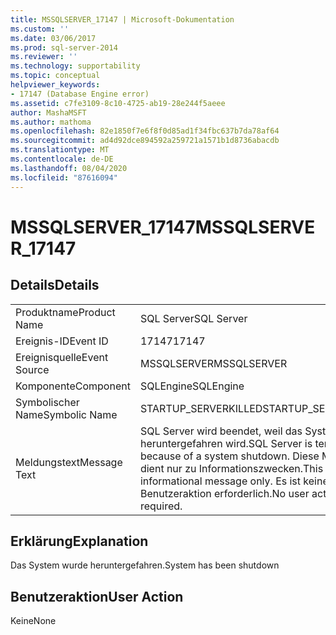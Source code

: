 ```yaml
---
title: MSSQLSERVER_17147 | Microsoft-Dokumentation
ms.custom: ''
ms.date: 03/06/2017
ms.prod: sql-server-2014
ms.reviewer: ''
ms.technology: supportability
ms.topic: conceptual
helpviewer_keywords:
- 17147 (Database Engine error)
ms.assetid: c7fe3109-8c10-4725-ab19-28e244f5aeee
author: MashaMSFT
ms.author: mathoma
ms.openlocfilehash: 82e1850f7e6f8f0d85ad1f34fbc637b7da78af64
ms.sourcegitcommit: ad4d92dce894592a259721a1571b1d8736abacdb
ms.translationtype: MT
ms.contentlocale: de-DE
ms.lasthandoff: 08/04/2020
ms.locfileid: "87616094"
---
```

# <a name="mssqlserver_17147"></a><span data-ttu-id="5b97c-102">MSSQLSERVER_17147</span><span class="sxs-lookup"><span data-stu-id="5b97c-102">MSSQLSERVER_17147</span></span>
    
## <a name="details"></a><span data-ttu-id="5b97c-103">Details</span><span class="sxs-lookup"><span data-stu-id="5b97c-103">Details</span></span>  
  
|||  
|-|-|  
|<span data-ttu-id="5b97c-104">Produktname</span><span class="sxs-lookup"><span data-stu-id="5b97c-104">Product Name</span></span>|<span data-ttu-id="5b97c-105">SQL Server</span><span class="sxs-lookup"><span data-stu-id="5b97c-105">SQL Server</span></span>|  
|<span data-ttu-id="5b97c-106">Ereignis-ID</span><span class="sxs-lookup"><span data-stu-id="5b97c-106">Event ID</span></span>|<span data-ttu-id="5b97c-107">17147</span><span class="sxs-lookup"><span data-stu-id="5b97c-107">17147</span></span>|  
|<span data-ttu-id="5b97c-108">Ereignisquelle</span><span class="sxs-lookup"><span data-stu-id="5b97c-108">Event Source</span></span>|<span data-ttu-id="5b97c-109">MSSQLSERVER</span><span class="sxs-lookup"><span data-stu-id="5b97c-109">MSSQLSERVER</span></span>|  
|<span data-ttu-id="5b97c-110">Komponente</span><span class="sxs-lookup"><span data-stu-id="5b97c-110">Component</span></span>|<span data-ttu-id="5b97c-111">SQLEngine</span><span class="sxs-lookup"><span data-stu-id="5b97c-111">SQLEngine</span></span>|  
|<span data-ttu-id="5b97c-112">Symbolischer Name</span><span class="sxs-lookup"><span data-stu-id="5b97c-112">Symbolic Name</span></span>|<span data-ttu-id="5b97c-113">STARTUP_SERVERKILLED</span><span class="sxs-lookup"><span data-stu-id="5b97c-113">STARTUP_SERVERKILLED</span></span>|  
|<span data-ttu-id="5b97c-114">Meldungstext</span><span class="sxs-lookup"><span data-stu-id="5b97c-114">Message Text</span></span>|<span data-ttu-id="5b97c-115">SQL Server wird beendet, weil das System heruntergefahren wird.</span><span class="sxs-lookup"><span data-stu-id="5b97c-115">SQL Server is terminating because of a system shutdown.</span></span> <span data-ttu-id="5b97c-116">Diese Meldung dient nur zu Informationszwecken.</span><span class="sxs-lookup"><span data-stu-id="5b97c-116">This is an informational message only.</span></span> <span data-ttu-id="5b97c-117">Es ist keine Benutzeraktion erforderlich.</span><span class="sxs-lookup"><span data-stu-id="5b97c-117">No user action is required.</span></span>|  
  
## <a name="explanation"></a><span data-ttu-id="5b97c-118">Erklärung</span><span class="sxs-lookup"><span data-stu-id="5b97c-118">Explanation</span></span>  
 <span data-ttu-id="5b97c-119">Das System wurde heruntergefahren.</span><span class="sxs-lookup"><span data-stu-id="5b97c-119">System has been shutdown</span></span>  
  
## <a name="user-action"></a><span data-ttu-id="5b97c-120">Benutzeraktion</span><span class="sxs-lookup"><span data-stu-id="5b97c-120">User Action</span></span>  
 <span data-ttu-id="5b97c-121">Keine</span><span class="sxs-lookup"><span data-stu-id="5b97c-121">None</span></span>  
  
  
